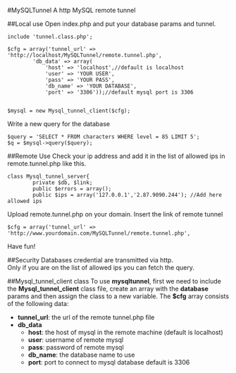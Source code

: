 #MySQLTunnel
A http MySQL remote tunnel  

##Local use
Open index.php and put your database params and tunnel. 
```
include 'tunnel.class.php';

$cfg = array('tunnel_url' => 'http://localhost/MySQLTunnel/remote.tunnel.php',
		'db_data' => array(
			'host' => 'localhost',//default is localhost
			'user' => 'YOUR USER', 
			'pass' => 'YOUR PASS',
			'db_name' => 'YOUR DATABASE',
			'port' => '3306'));//default mysql port is 3306


$mysql = new Mysql_tunnel_client($cfg);
```
Write a new query for the database  
```
$query = 'SELECT * FROM characters WHERE level = 85 LIMIT 5';
$q = $mysql->query($query);

```
##Remote Use
Check your ip address and add it in the list of allowed ips in remote.tunnel.php like this.  
```
class Mysql_tunnel_server{
        private $db, $link;
        public $errors = array();
        public $ips = array('127.0.0.1','2.87.9090.244'); //Add here allowed ips
````

Upload remote.tunnel.php on your domain.
Insert the link of remote tunnel
```
$cfg = array('tunnel_url' => 'http://www.yourdomain.com/MySQLTunnel/remote.tunnel.php',
```
Have fun!

##Security
Databases credential are transmitted via http.  
Only if you are on the list of allowed ips you can fetch the query.


##Mysql_tunnel_client class
To use **mysqltunnel**, first we need to include the **Mysql_tunnel_client** class file, create an array with the **database** params and then assign the class to a new variable.
The **$cfg** array consists of the following data:  

- **tunnel_url**: the url of the remote tunnel.php file
- **db_data**
  - **host**: the host of mysql in the remote machine (default is localhost)
  - **user**: username of remote mysql
  - **pass**: password of remote mysql
  - **db_name**: the database name to use  
  - **port**: port to connect to mysql database default is 3306
